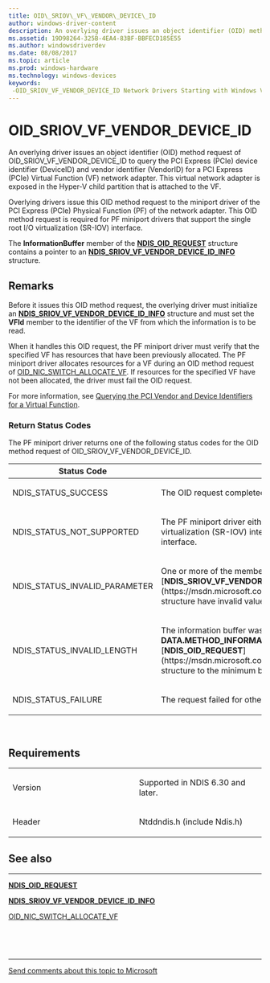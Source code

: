 ```yaml
---
title: OID\_SRIOV\_VF\_VENDOR\_DEVICE\_ID
author: windows-driver-content
description: An overlying driver issues an object identifier (OID) method request of OID\_SRIOV\_VF\_VENDOR\_DEVICE\_ID to query the PCI Express (PCIe) device identifier (DeviceID) and vendor identifier (VendorID) for a PCI Express (PCIe) Virtual Function (VF) network adapter. This virtual network adapter is exposed in the Hyper-V child partition that is attached to the VF.Overlying drivers issue this OID method request to the miniport driver of the PCI Express (PCIe) Physical Function (PF) of the network adapter. This OID method request is required for PF miniport drivers that support the single root I/O virtualization (SR-IOV) interface.
ms.assetid: 19D98264-325B-4EA4-83BF-BBFECD185E55
ms.author: windowsdriverdev
ms.date: 08/08/2017
ms.topic: article
ms.prod: windows-hardware
ms.technology: windows-devices
keywords: 
 -OID_SRIOV_VF_VENDOR_DEVICE_ID Network Drivers Starting with Windows Vista
---
```


# OID\_SRIOV\_VF\_VENDOR\_DEVICE\_ID


An overlying driver issues an object identifier (OID) method request of OID\_SRIOV\_VF\_VENDOR\_DEVICE\_ID to query the PCI Express (PCIe) device identifier (DeviceID) and vendor identifier (VendorID) for a PCI Express (PCIe) Virtual Function (VF) network adapter. This virtual network adapter is exposed in the Hyper-V child partition that is attached to the VF.

Overlying drivers issue this OID method request to the miniport driver of the PCI Express (PCIe) Physical Function (PF) of the network adapter. This OID method request is required for PF miniport drivers that support the single root I/O virtualization (SR-IOV) interface.

The **InformationBuffer** member of the [**NDIS\_OID\_REQUEST**](https://msdn.microsoft.com/library/windows/hardware/ff566710) structure contains a pointer to an [**NDIS\_SRIOV\_VF\_VENDOR\_DEVICE\_ID\_INFO**](https://msdn.microsoft.com/library/windows/hardware/hh451686) structure.

Remarks
-------

Before it issues this OID method request, the overlying driver must initialize an [**NDIS\_SRIOV\_VF\_VENDOR\_DEVICE\_ID\_INFO**](https://msdn.microsoft.com/library/windows/hardware/hh451686) structure and must set the **VFId** member to the identifier of the VF from which the information is to be read.

When it handles this OID request, the PF miniport driver must verify that the specified VF has resources that have been previously allocated. The PF miniport driver allocates resources for a VF during an OID method request of [OID\_NIC\_SWITCH\_ALLOCATE\_VF](oid-nic-switch-allocate-vf.md). If resources for the specified VF have not been allocated, the driver must fail the OID request.

For more information, see [Querying the PCI Vendor and Device Identifiers for a Virtual Function](https://msdn.microsoft.com/library/windows/hardware/hh440185).

### Return Status Codes

The PF miniport driver returns one of the following status codes for the OID method request of OID\_SRIOV\_VF\_VENDOR\_DEVICE\_ID.

<table>
<colgroup>
<col width="50%" />
<col width="50%" />
</colgroup>
<thead>
<tr class="header">
<th>Status Code</th>
<th>Description</th>
</tr>
</thead>
<tbody>
<tr class="odd">
<td><p>NDIS_STATUS_SUCCESS</p></td>
<td><p>The OID request completed successfully.</p></td>
</tr>
<tr class="even">
<td><p>NDIS_STATUS_NOT_SUPPORTED</p></td>
<td><p>The PF miniport driver either does not support the single root I/O virtualization (SR-IOV) interface or is not enabled to use the interface.</p></td>
</tr>
<tr class="odd">
<td><p>NDIS_STATUS_INVALID_PARAMETER</p></td>
<td><p>One or more of the members of the [<strong>NDIS_SRIOV_VF_VENDOR_DEVICE_ID_INFO</strong>](https://msdn.microsoft.com/library/windows/hardware/hh451686) structure have invalid values.</p></td>
</tr>
<tr class="even">
<td><p>NDIS_STATUS_INVALID_LENGTH</p></td>
<td><p>The information buffer was too short. NDIS sets the <strong>DATA.METHOD_INFORMATION.BytesNeeded</strong> member in the [<strong>NDIS_OID_REQUEST</strong>](https://msdn.microsoft.com/library/windows/hardware/ff566710) structure to the minimum buffer size that is required.</p></td>
</tr>
<tr class="odd">
<td><p>NDIS_STATUS_FAILURE</p></td>
<td><p>The request failed for other reasons.</p></td>
</tr>
</tbody>
</table>

 

Requirements
------------

<table>
<colgroup>
<col width="50%" />
<col width="50%" />
</colgroup>
<tbody>
<tr class="odd">
<td><p>Version</p></td>
<td><p>Supported in NDIS 6.30 and later.</p></td>
</tr>
<tr class="even">
<td><p>Header</p></td>
<td>Ntddndis.h (include Ndis.h)</td>
</tr>
</tbody>
</table>

## See also


****
[**NDIS\_OID\_REQUEST**](https://msdn.microsoft.com/library/windows/hardware/ff566710)

[**NDIS\_SRIOV\_VF\_VENDOR\_DEVICE\_ID\_INFO**](https://msdn.microsoft.com/library/windows/hardware/hh451686)

[OID\_NIC\_SWITCH\_ALLOCATE\_VF](oid-nic-switch-allocate-vf.md)

 

 


--------------------
[Send comments about this topic to Microsoft](mailto:wsddocfb@microsoft.com?subject=Documentation%20feedback%20%5Bnetvista\netvista%5D:%20OID_SRIOV_VF_VENDOR_DEVICE_ID%20%20RELEASE:%20%288/8/2017%29&body=%0A%0APRIVACY%20STATEMENT%0A%0AWe%20use%20your%20feedback%20to%20improve%20the%20documentation.%20We%20don't%20use%20your%20email%20address%20for%20any%20other%20purpose,%20and%20we'll%20remove%20your%20email%20address%20from%20our%20system%20after%20the%20issue%20that%20you're%20reporting%20is%20fixed.%20While%20we're%20working%20to%20fix%20this%20issue,%20we%20might%20send%20you%20an%20email%20message%20to%20ask%20for%20more%20info.%20Later,%20we%20might%20also%20send%20you%20an%20email%20message%20to%20let%20you%20know%20that%20we've%20addressed%20your%20feedback.%0A%0AFor%20more%20info%20about%20Microsoft's%20privacy%20policy,%20see%20http://privacy.microsoft.com/default.aspx. "Send comments about this topic to Microsoft")


